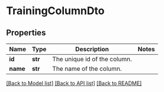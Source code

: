 # TrainingColumnDto


## Properties
Name | Type | Description | Notes
------------ | ------------- | ------------- | -------------
**id** | **str** | The unique id of the column. | 
**name** | **str** | The name of the column. | 

[[Back to Model list]](../README.md#documentation-for-models) [[Back to API list]](../README.md#documentation-for-api-endpoints) [[Back to README]](../README.md)


